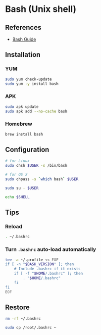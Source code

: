 # Bash (Unix shell)

## References

- [Bash Guide](https://github.com/Idnan/bash-guide)

## Installation

### YUM

```sh
sudo yum check-update
sudo yum -y install bash
```

### APK

```sh
sudo apk update
sudo apk add --no-cache bash
```

### Homebrew

```sh
brew install bash
```

## Configuration

```sh
# for Linux
sudo chsh $USER -s /bin/bash

# for OS X
sudo chpass -s `which bash` $USER
```

```sh
sudo su - $USER
```

```sh
echo $SHELL
```

## Tips

### Reload

```sh
. ~/.bashrc
```

### Turn `.bashrc` auto-load automatically

```sh
tee -a ~/.profile << EOF
if [ -n "$BASH_VERSION" ]; then
    # Include .bashrc if it exists
    if [ -f "$HOME/.bashrc" ]; then
        . "$HOME/.bashrc"
    fi
fi
EOF
```

## Restore

```sh
rm -rf ~/.bashrc
```

```sh
sudo cp /root/.bashrc ~
```
